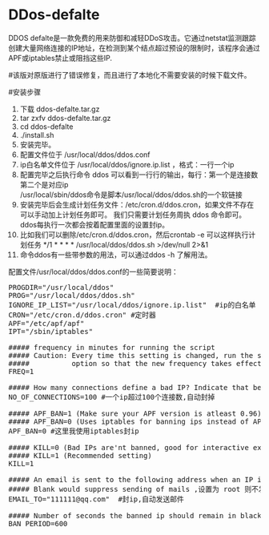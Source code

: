 # DDos-defalte
DDOS defalte是一款免费的用来防御和减轻DDoS攻击。它通过netstat监测跟踪创建大量网络连接的IP地址，在检测到某个结点超过预设的限制时，该程序会通过APF或iptables禁止或阻挡这些IP.  

#该版对原版进行了错误修复，而且进行了本地化不需要安装的时候下载文件。  

#安装步骤 
1. 下载 ddos-defalte.tar.gz
2. tar zxfv ddos-defalte.tar.gz
3. cd ddos-defalte
4. ./install.sh
5. 安装完毕。
6. 配置文件位于 /usr/local/ddos/ddos.conf
7. ip白名单文件位于 /usr/local/ddos/ignore.ip.list ，格式：一行一个ip
8. 配置完毕之后执行命令 ddos 可以看到一行行的输出，每行：第一个是连接数 第二个是对应ip  
/usr/local/sbin/ddos命令是脚本/usr/local/ddos/ddos.sh的一个软链接  
9. 安装完毕后会生成计划任务文件：/etc/cron.d/ddos.cron，如果文件不存在可以手动加上计划任务即可。
我们只需要计划任务周执 ddos 命令即可。ddos每执行一次都会按着配置里面的设置封ip。
10. 比如我们可以删除/etc/cron.d/ddos.cron，然后crontab -e 可以这样执行计划任务 */1 * * * * /usr/local/ddos/ddos.sh >/dev/null 2>&1
11. 命令ddos有一些带参数的用法，可以通过ddos -h 了解用法。

配置文件/usr/local/ddos/ddos.conf的一些简要说明：  
<pre>
PROGDIR="/usr/local/ddos" 
PROG="/usr/local/ddos/ddos.sh" 
IGNORE_IP_LIST="/usr/local/ddos/ignore.ip.list"  #ip的白名单 
CRON="/etc/cron.d/ddos.cron" #定时器 
APF="/etc/apf/apf" 
IPT="/sbin/iptables" 

##### frequency in minutes for running the script 
##### Caution: Every time this setting is changed, run the script with --cron 
#####          option so that the new frequency takes effect 
FREQ=1 

##### How many connections define a bad IP? Indicate that below. 
NO_OF_CONNECTIONS=100 #一个ip超过100个连接数,自动封掉 

##### APF_BAN=1 (Make sure your APF version is atleast 0.96) 
##### APF_BAN=0 (Uses iptables for banning ips instead of APF) 
APF_BAN=0 #这里我使用iptables封ip 

##### KILL=0 (Bad IPs are'nt banned, good for interactive execution of script) 
##### KILL=1 (Recommended setting) 
KILL=1 

##### An email is sent to the following address when an IP is banned. 
##### Blank would suppress sending of mails ,设置为 root 则不发邮件
EMAIL_TO="111111@qq.com"  #封ip,自动发送邮件 

##### Number of seconds the banned ip should remain in blacklist. 
BAN_PERIOD=600 
</pre>



